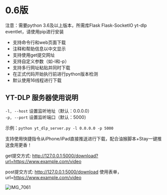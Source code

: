 # 0.6版

注意：需要python 3.6及以上版本，所需库Flask Flask-SocketIO yt-dlp eventlet，请使用pip进行安装

- 支持命令行和web页面下载
- 注释和帮助信息以中文显示
- 支持使用get提交网址
- 支持自定义参数（如-l和-p）
- 支持多行网址粘贴并同时下载
- 在正式代码开始执行前进行python版本检测
- 默认使用16线程进行下载

## YT-DLP 服务器使用说明

`-l, --host` 设置监听地址（默认：0.0.0.0）  
`-p, --port` 设置监听端口（默认：5000）  

示例：`python yt_dlp_server.py -l 0.0.0.0 -p 5000`

支持使用快捷指令从iPhone/iPad直接推送进行下载，配合油猴脚本+Stay一键推送食用更香！

get提交方式: http://127.0.0.1:5000/download?url=https://www.example.com/video

post提交方式: http://127.0.0.1:5000/download
使用表单，url=https://www.example.com/video


![IMG_7061](https://user-images.githubusercontent.com/7725643/233867727-1955b068-3d30-461b-9922-5e218effb581.jpeg)
